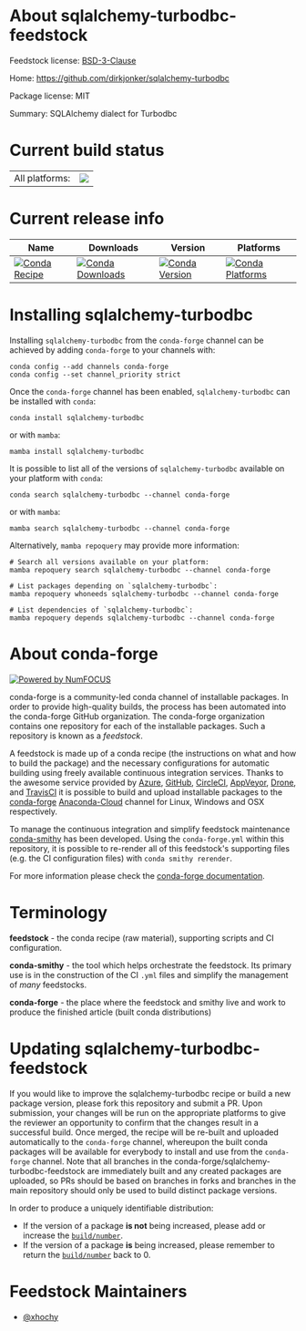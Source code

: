 About sqlalchemy-turbodbc-feedstock
===================================

Feedstock license: [BSD-3-Clause](https://github.com/conda-forge/sqlalchemy-turbodbc-feedstock/blob/main/LICENSE.txt)

Home: https://github.com/dirkjonker/sqlalchemy-turbodbc

Package license: MIT

Summary: SQLAlchemy dialect for Turbodbc

Current build status
====================


<table><tr><td>All platforms:</td>
    <td>
      <a href="https://dev.azure.com/conda-forge/feedstock-builds/_build/latest?definitionId=11529&branchName=main">
        <img src="https://dev.azure.com/conda-forge/feedstock-builds/_apis/build/status/sqlalchemy-turbodbc-feedstock?branchName=main">
      </a>
    </td>
  </tr>
</table>

Current release info
====================

| Name | Downloads | Version | Platforms |
| --- | --- | --- | --- |
| [![Conda Recipe](https://img.shields.io/badge/recipe-sqlalchemy--turbodbc-green.svg)](https://anaconda.org/conda-forge/sqlalchemy-turbodbc) | [![Conda Downloads](https://img.shields.io/conda/dn/conda-forge/sqlalchemy-turbodbc.svg)](https://anaconda.org/conda-forge/sqlalchemy-turbodbc) | [![Conda Version](https://img.shields.io/conda/vn/conda-forge/sqlalchemy-turbodbc.svg)](https://anaconda.org/conda-forge/sqlalchemy-turbodbc) | [![Conda Platforms](https://img.shields.io/conda/pn/conda-forge/sqlalchemy-turbodbc.svg)](https://anaconda.org/conda-forge/sqlalchemy-turbodbc) |

Installing sqlalchemy-turbodbc
==============================

Installing `sqlalchemy-turbodbc` from the `conda-forge` channel can be achieved by adding `conda-forge` to your channels with:

```
conda config --add channels conda-forge
conda config --set channel_priority strict
```

Once the `conda-forge` channel has been enabled, `sqlalchemy-turbodbc` can be installed with `conda`:

```
conda install sqlalchemy-turbodbc
```

or with `mamba`:

```
mamba install sqlalchemy-turbodbc
```

It is possible to list all of the versions of `sqlalchemy-turbodbc` available on your platform with `conda`:

```
conda search sqlalchemy-turbodbc --channel conda-forge
```

or with `mamba`:

```
mamba search sqlalchemy-turbodbc --channel conda-forge
```

Alternatively, `mamba repoquery` may provide more information:

```
# Search all versions available on your platform:
mamba repoquery search sqlalchemy-turbodbc --channel conda-forge

# List packages depending on `sqlalchemy-turbodbc`:
mamba repoquery whoneeds sqlalchemy-turbodbc --channel conda-forge

# List dependencies of `sqlalchemy-turbodbc`:
mamba repoquery depends sqlalchemy-turbodbc --channel conda-forge
```


About conda-forge
=================

[![Powered by
NumFOCUS](https://img.shields.io/badge/powered%20by-NumFOCUS-orange.svg?style=flat&colorA=E1523D&colorB=007D8A)](https://numfocus.org)

conda-forge is a community-led conda channel of installable packages.
In order to provide high-quality builds, the process has been automated into the
conda-forge GitHub organization. The conda-forge organization contains one repository
for each of the installable packages. Such a repository is known as a *feedstock*.

A feedstock is made up of a conda recipe (the instructions on what and how to build
the package) and the necessary configurations for automatic building using freely
available continuous integration services. Thanks to the awesome service provided by
[Azure](https://azure.microsoft.com/en-us/services/devops/), [GitHub](https://github.com/),
[CircleCI](https://circleci.com/), [AppVeyor](https://www.appveyor.com/),
[Drone](https://cloud.drone.io/welcome), and [TravisCI](https://travis-ci.com/)
it is possible to build and upload installable packages to the
[conda-forge](https://anaconda.org/conda-forge) [Anaconda-Cloud](https://anaconda.org/)
channel for Linux, Windows and OSX respectively.

To manage the continuous integration and simplify feedstock maintenance
[conda-smithy](https://github.com/conda-forge/conda-smithy) has been developed.
Using the ``conda-forge.yml`` within this repository, it is possible to re-render all of
this feedstock's supporting files (e.g. the CI configuration files) with ``conda smithy rerender``.

For more information please check the [conda-forge documentation](https://conda-forge.org/docs/).

Terminology
===========

**feedstock** - the conda recipe (raw material), supporting scripts and CI configuration.

**conda-smithy** - the tool which helps orchestrate the feedstock.
                   Its primary use is in the construction of the CI ``.yml`` files
                   and simplify the management of *many* feedstocks.

**conda-forge** - the place where the feedstock and smithy live and work to
                  produce the finished article (built conda distributions)


Updating sqlalchemy-turbodbc-feedstock
======================================

If you would like to improve the sqlalchemy-turbodbc recipe or build a new
package version, please fork this repository and submit a PR. Upon submission,
your changes will be run on the appropriate platforms to give the reviewer an
opportunity to confirm that the changes result in a successful build. Once
merged, the recipe will be re-built and uploaded automatically to the
`conda-forge` channel, whereupon the built conda packages will be available for
everybody to install and use from the `conda-forge` channel.
Note that all branches in the conda-forge/sqlalchemy-turbodbc-feedstock are
immediately built and any created packages are uploaded, so PRs should be based
on branches in forks and branches in the main repository should only be used to
build distinct package versions.

In order to produce a uniquely identifiable distribution:
 * If the version of a package **is not** being increased, please add or increase
   the [``build/number``](https://docs.conda.io/projects/conda-build/en/latest/resources/define-metadata.html#build-number-and-string).
 * If the version of a package **is** being increased, please remember to return
   the [``build/number``](https://docs.conda.io/projects/conda-build/en/latest/resources/define-metadata.html#build-number-and-string)
   back to 0.

Feedstock Maintainers
=====================

* [@xhochy](https://github.com/xhochy/)

